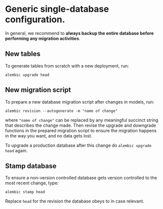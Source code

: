 Generic single-database configuration.
======================================

In general, we recommend to **always backup the entire database before performing any migration activities**.

New tables
----------
To generate tables from scratch with a new deployment, run:
```
alembic upgrade head
```

New migration script
--------------------
To prepare a new database migration script after changes in models, run:
```
alembic revision --autogenerate -m "name of change"
```
where `"name of change"` can be replaced by any meaningful succinct string that describes the change made.
Then revise the upgrade and downgrade functions in the prepared migration script to ensure the migration happens in
the way you want, and no data gets lost.

To upgrade a production database after this change do `alembic upgrade head` again.

Stamp database
--------------
To ensure a non-version controlled database gets version controlled to the most recent change, type:
```
alembic stamp head
```
Replace `head` for the revision the database obeys to in case relevant.


